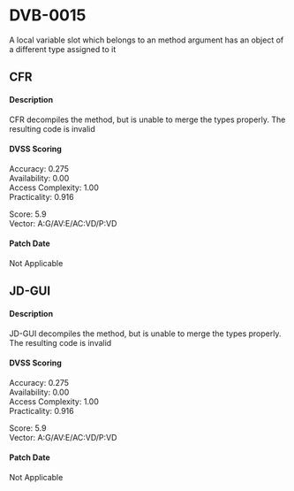 # DVB-0015
A local variable slot which belongs to an method argument has an object of a different type assigned to it

##  CFR
#### Description
CFR decompiles the method, but is unable to merge the types properly. The resulting code is invalid

#### DVSS Scoring
Accuracy: 0.275  
Availability: 0.00  
Access Complexity: 1.00  
Practicality: 0.916  
  
Score: 5.9  
Vector: A:G/AV:E/AC:VD/P:VD

#### Patch Date
Not Applicable

##  JD-GUI
#### Description
JD-GUI decompiles the method, but is unable to merge the types properly. The resulting code is invalid

#### DVSS Scoring
Accuracy: 0.275  
Availability: 0.00  
Access Complexity: 1.00  
Practicality: 0.916  
  
Score: 5.9  
Vector: A:G/AV:E/AC:VD/P:VD

#### Patch Date
Not Applicable